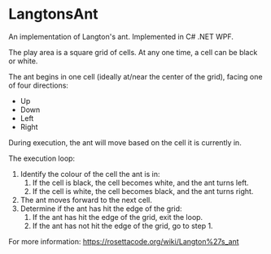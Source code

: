 # LangtonsAnt
An implementation of Langton's ant. Implemented in C# .NET WPF.

The play area is a square grid of cells. At any one time, a cell can be black or white.

The ant begins in one cell (ideally at/near the center of the grid), facing one of four directions:
* Up
* Down
* Left
* Right

During execution, the ant will move based on the cell it is currently in.

The execution loop:
1. Identify the colour of the cell the ant is in:
   1. If the cell is black, the cell becomes white, and the ant turns left.
   2. If the cell is white, the cell becomes black, and the ant turns right.
2. The ant moves forward to the next cell.
3. Determine if the ant has hit the edge of the grid:
   1. If the ant has hit the edge of the grid, exit the loop.
   2. If the ant has not hit the edge of the grid, go to step 1.

For more information: https://rosettacode.org/wiki/Langton%27s_ant
